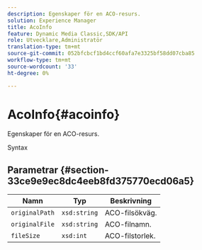 ```yaml
---
description: Egenskaper för en ACO-resurs.
solution: Experience Manager
title: AcoInfo
feature: Dynamic Media Classic,SDK/API
role: Utvecklare,Administratör
translation-type: tm+mt
source-git-commit: 052bfcbcf1bd4ccf60afa7e3325bf58dd07cba85
workflow-type: tm+mt
source-wordcount: '33'
ht-degree: 0%

---
```



# AcoInfo{#acoinfo}

Egenskaper för en ACO-resurs.

Syntax

## Parametrar {#section-33ce9e9ec8dc4eeb8fd375770ecd06a5}

| Namn | Typ | Beskrivning |
|---|---|---|
| `originalPath` | `xsd:string` | ACO-filsökväg. |
| `originalFile` | `xsd:string` | ACO-filnamn. |
| `fileSize` | `xsd:int` | ACO-filstorlek. |

